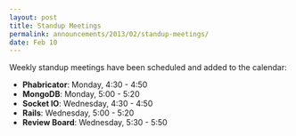 ```yaml
---
layout: post
title: Standup Meetings
permalink: announcements/2013/02/standup-meetings/
date: Feb 10
---
```


Weekly standup meetings have been scheduled and added to the calendar:
<ul>
  <li><b>Phabricator</b>: Monday, 4:30 - 4:50</li>
  <li><b>MongoDB</b>: Monday, 5:00 - 5:20</li>
  <li><b>Socket IO</b>: Wednesday, 4:30 - 4:50</li>
  <li><b>Rails</b>: Wednesday, 5:00 - 5:20</li>
  <li><b>Review Board</b>: Wednesday, 5:30 - 5:50</li>
</ul>
